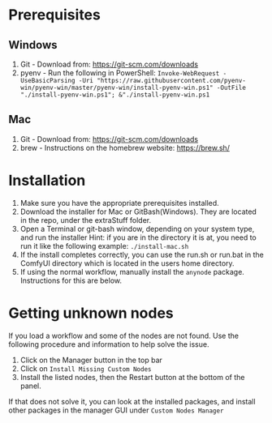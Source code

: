 # Prerequisites

## Windows
1. Git - Download from: https://git-scm.com/downloads
2. pyenv - Run the following in PowerShell: `Invoke-WebRequest -UseBasicParsing -Uri "https://raw.githubusercontent.com/pyenv-win/pyenv-win/master/pyenv-win/install-pyenv-win.ps1" -OutFile "./install-pyenv-win.ps1"; &"./install-pyenv-win.ps1`
 
## Mac
1. Git - Download from: https://git-scm.com/downloads
2. brew - Instructions on the homebrew website: https://brew.sh/

# Installation
1. Make sure you have the appropriate prerequisites installed.
2. Download the installer for Mac or GitBash(Windows). They are located in the repo, under the extraStuff folder. 
3. Open a Terminal or git-bash window, depending on your system type, and run the installer
    Hint: if you are in the directory it is at, you need to run it like the following example: `./install-mac.sh`
4. If the install completes correctly, you can use the run.sh or run.bat in the ComfyUI directory which is located in the users home directory.
5. If using the normal workflow, manually install the `anynode` package. Instructions for this are below.

# Getting unknown nodes
If you load a workflow and some of the nodes are not found. Use the following procedure and information to help solve the issue.

1. Click on the Manager button in the top bar
2. Click on `Install Missing Custom Nodes`
3. Install the listed nodes, then the Restart button at the bottom of the panel.

If that does not solve it, you can look at the installed packages, and install other packages in the manager GUI under `Custom Nodes Manager`

